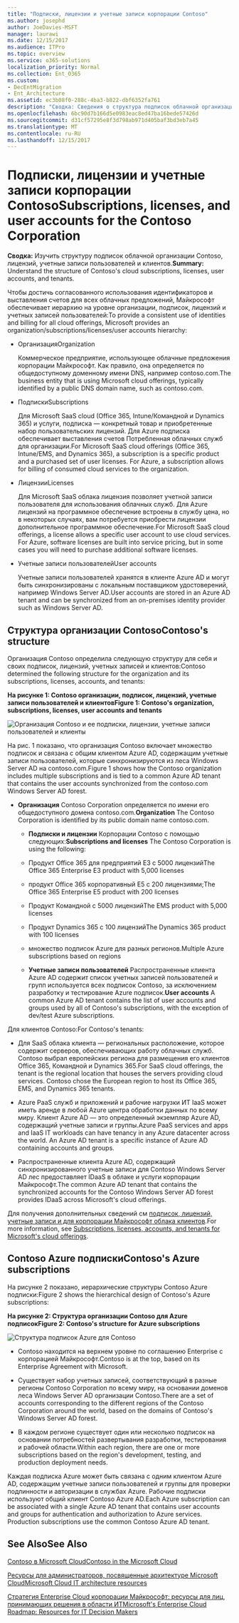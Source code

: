 ```yaml
---
title: "Подписки, лицензии и учетные записи корпорации Contoso"
ms.author: josephd
author: JoeDavies-MSFT
manager: laurawi
ms.date: 12/15/2017
ms.audience: ITPro
ms.topic: overview
ms.service: o365-solutions
localization_priority: Normal
ms.collection: Ent_O365
ms.custom:
- DecEntMigration
- Ent_Architecture
ms.assetid: ec3b08f0-288c-4ba3-b822-dbf6352fa761
description: "Сводка: Сведения о структура подписок облачной организации Contoso, лицензий, учетные записи пользователей и клиентов."
ms.openlocfilehash: 6bc90d7b166d5e0983eac8ed47ba16bede57426d
ms.sourcegitcommit: d31cf57295e8f3d798ab971d405baf3bd3eb7a45
ms.translationtype: MT
ms.contentlocale: ru-RU
ms.lasthandoff: 12/15/2017
---
```

# <a name="subscriptions-licenses-and-user-accounts-for-the-contoso-corporation"></a><span data-ttu-id="b7e50-103">Подписки, лицензии и учетные записи корпорации Contoso</span><span class="sxs-lookup"><span data-stu-id="b7e50-103">Subscriptions, licenses, and user accounts for the Contoso Corporation</span></span>

 <span data-ttu-id="b7e50-104">**Сводка:** Изучить структуру подписок облачной организации Contoso, лицензий, учетные записи пользователей и клиентов.</span><span class="sxs-lookup"><span data-stu-id="b7e50-104">**Summary:** Understand the structure of Contoso's cloud subscriptions, licenses, user accounts, and tenants.</span></span>
  
<span data-ttu-id="b7e50-105">Чтобы достичь согласованного использования идентификаторов и выставления счетов для всех облачных предложений, Майкрософт обеспечивает иерархию на уровне организации, подписок, лицензий и учетных записей пользователей:</span><span class="sxs-lookup"><span data-stu-id="b7e50-105">To provide a consistent use of identities and billing for all cloud offerings, Microsoft provides an organization/subscriptions/licenses/user accounts hierarchy:</span></span>
  
- <span data-ttu-id="b7e50-106">Организация</span><span class="sxs-lookup"><span data-stu-id="b7e50-106">Organization</span></span>
    
    <span data-ttu-id="b7e50-107">Коммерческое предприятие, использующее облачные предложения корпорации Майкрософт. Как правило, она определяется по общедоступному доменному имени DNS, например contoso.com.</span><span class="sxs-lookup"><span data-stu-id="b7e50-107">The business entity that is using Microsoft cloud offerings, typically identified by a public DNS domain name, such as contoso.com.</span></span>
    
- <span data-ttu-id="b7e50-108">Подписки</span><span class="sxs-lookup"><span data-stu-id="b7e50-108">Subscriptions</span></span>
    
    <span data-ttu-id="b7e50-p101">Для Microsoft SaaS cloud (Office 365, Intune/Командной и Dynamics 365) и услуги, подписка — конкретный товар и приобретенные набор пользовательских лицензий. Для Azure подписка обеспечивает выставления счетов Потребленная облачных служб для организации.</span><span class="sxs-lookup"><span data-stu-id="b7e50-p101">For Microsoft SaaS cloud offerings (Office 365, Intune/EMS, and Dynamics 365), a subscription is a specific product and a purchased set of user licenses. For Azure, a subscription allows for billing of consumed cloud services to the organization.</span></span>
    
- <span data-ttu-id="b7e50-111">Лицензии</span><span class="sxs-lookup"><span data-stu-id="b7e50-111">Licenses</span></span>
    
    <span data-ttu-id="b7e50-p102">Для Microsoft SaaS облака лицензия позволяет учетной записи пользователя для использования облачных служб. Для Azure лицензий на программное обеспечение встроены в службу цена, но в некоторых случаях, вам потребуется приобрести лицензии дополнительное программное обеспечение.</span><span class="sxs-lookup"><span data-stu-id="b7e50-p102">For Microsoft SaaS cloud offerings, a license allows a specific user account to use cloud services. For Azure, software licenses are built into service pricing, but in some cases you will need to purchase additional software licenses.</span></span>
    
- <span data-ttu-id="b7e50-114">Учетные записи пользователей</span><span class="sxs-lookup"><span data-stu-id="b7e50-114">User accounts</span></span>
    
    <span data-ttu-id="b7e50-115">Учетные записи пользователей хранятся в клиенте Azure AD и могут быть синхронизированы с локальным поставщиком удостоверений, например Windows Server AD.</span><span class="sxs-lookup"><span data-stu-id="b7e50-115">User accounts are stored in an Azure AD tenant and can be synchronized from an on-premises identity provider such as Windows Server AD.</span></span>
    
## <a name="contosos-structure"></a><span data-ttu-id="b7e50-116">Структура организации Contoso</span><span class="sxs-lookup"><span data-stu-id="b7e50-116">Contoso's structure</span></span>

<span data-ttu-id="b7e50-117">Организация Contoso определила следующую структуру для себя и своих подписок, лицензий, учетных записей и клиентов:</span><span class="sxs-lookup"><span data-stu-id="b7e50-117">Contoso determined the following structure for the organization and its subscriptions, licenses, accounts, and tenants:</span></span>
  
<span data-ttu-id="b7e50-118">**На рисунке 1: Contoso организации, подписок, лицензий, учетные записи пользователей и клиентов**</span><span class="sxs-lookup"><span data-stu-id="b7e50-118">**Figure 1: Contoso's organization, subscriptions, licenses, user accounts and tenants**</span></span>

![Организация Contoso и ее подписки, лицензии, учетные записи пользователей и клиенты](images/Contoso_Poster/Subscriptions.png)
  
<span data-ttu-id="b7e50-120">На рис. 1 показано, что организация Contoso включает множество подписок и связана с общим клиентом Azure AD, содержащим учетные записи пользователей, которые синхронизируются из леса Windows Server AD на contoso.com.</span><span class="sxs-lookup"><span data-stu-id="b7e50-120">Figure 1 shows how the Contoso organization includes multiple subscriptions and is tied to a common Azure AD tenant that contains the user accounts synchronized from the contoso.com Windows Server AD forest.</span></span>
  
- <span data-ttu-id="b7e50-121">**Организация** Contoso Corporation определяется по имени его общедоступного домена contoso.com.</span><span class="sxs-lookup"><span data-stu-id="b7e50-121">**Organization** The Contoso Corporation is identified by its public domain name contoso.com.</span></span>
    
  - <span data-ttu-id="b7e50-122">**Подписки и лицензии** Корпорации Contoso с помощью следующих:</span><span class="sxs-lookup"><span data-stu-id="b7e50-122">**Subscriptions and licenses** The Contoso Corporation is using the following:</span></span>
    
  - <span data-ttu-id="b7e50-123">Продукт Office 365 для предприятий E3 с 5000 лицензий</span><span class="sxs-lookup"><span data-stu-id="b7e50-123">The Office 365 Enterprise E3 product with 5,000 licenses</span></span>
    
  - <span data-ttu-id="b7e50-124">продукт Office 365 корпоративный E5 с 200 лицензиями;</span><span class="sxs-lookup"><span data-stu-id="b7e50-124">The Office 365 Enterprise E5 product with 200 licenses</span></span>
    
  - <span data-ttu-id="b7e50-125">Продукт Командной с 5000 лицензий</span><span class="sxs-lookup"><span data-stu-id="b7e50-125">The EMS product with 5,000 licenses</span></span>
    
  - <span data-ttu-id="b7e50-126">Продукт Dynamics 365 с 100 лицензий</span><span class="sxs-lookup"><span data-stu-id="b7e50-126">The Dynamics 365 product with 100 licenses</span></span>
    
  - <span data-ttu-id="b7e50-127">множество подписок Azure для разных регионов.</span><span class="sxs-lookup"><span data-stu-id="b7e50-127">Multiple Azure subscriptions based on regions</span></span>
    
  - <span data-ttu-id="b7e50-128">**Учетные записи пользователей** Распространенные клиента Azure AD содержит список учетных записей пользователей и групп используется всех подписок Contoso, за исключением разработку и тестирование Azure подписок.</span><span class="sxs-lookup"><span data-stu-id="b7e50-128">**User accounts** A common Azure AD tenant contains the list of user accounts and groups used by all of Contoso's subscriptions, with the exception of dev/test Azure subscriptions.</span></span>
    
<span data-ttu-id="b7e50-129">Для клиентов Contoso:</span><span class="sxs-lookup"><span data-stu-id="b7e50-129">For Contoso's tenants:</span></span>
  
- <span data-ttu-id="b7e50-p103">Для SaaS облака клиента — региональных расположение, которое содержит серверов, обеспечивающих работу облачных служб. Contoso выбрал европейских региона для размещения его клиентов Office 365, Командной и Dynamics 365.</span><span class="sxs-lookup"><span data-stu-id="b7e50-p103">For SaaS cloud offerings, the tenant is the regional location that houses the servers providing cloud services. Contoso chose the European region to host its Office 365, EMS, and Dynamics 365 tenants.</span></span> 
    
- <span data-ttu-id="b7e50-p104">Azure PaaS служб и приложений и рабочие нагрузки ИТ IaaS может иметь аренде в любой Azure центра обработки данных по всему миру. Клиент Azure AD — это определенный экземпляр Azure AD, содержащий учетные записи и группы.</span><span class="sxs-lookup"><span data-stu-id="b7e50-p104">Azure PaaS services and apps and IaaS IT workloads can have tenancy in any Azure datacenter across the world. An Azure AD tenant is a specific instance of Azure AD containing accounts and groups.</span></span>
    
- <span data-ttu-id="b7e50-134">Распространенные клиента Azure AD, содержащий синхронизированного учетные записи для Contoso Windows Server AD лес предоставляет IDaaS в облаке и услуги корпорации Майкрософт.</span><span class="sxs-lookup"><span data-stu-id="b7e50-134">The common Azure AD tenant that contains the synchronized accounts for the Contoso Windows Server AD forest provides IDaaS across Microsoft's cloud offerings.</span></span>
    
<span data-ttu-id="b7e50-135">Для получения дополнительных сведений см [подписок, лицензий, учетные записи и для корпорации Майкрософт облака клиентов](subscriptions-licenses-accounts-and-tenants-for-microsoft-cloud-offerings.md).</span><span class="sxs-lookup"><span data-stu-id="b7e50-135">For more information, see [Subscriptions, licenses, accounts, and tenants for Microsoft's cloud offerings](subscriptions-licenses-accounts-and-tenants-for-microsoft-cloud-offerings.md).</span></span>
  
## <a name="contosos-azure-subscriptions"></a><span data-ttu-id="b7e50-136">Contoso Azure подписки</span><span class="sxs-lookup"><span data-stu-id="b7e50-136">Contoso's Azure subscriptions</span></span>

<span data-ttu-id="b7e50-137">На рисунке 2 показано, иерархические структуры Contoso Azure подписки:</span><span class="sxs-lookup"><span data-stu-id="b7e50-137">Figure 2 shows the hierarchical design of Contoso's Azure subscriptions:</span></span>
  
<span data-ttu-id="b7e50-138">**На рисунке 2: Структура организации Contoso для Azure подписок**</span><span class="sxs-lookup"><span data-stu-id="b7e50-138">**Figure 2: Contoso's structure for Azure subscriptions**</span></span>

![Структура подписок Azure для Contoso](images/Contoso_Poster/Subscriptions_Nested.png)
  
- <span data-ttu-id="b7e50-140">Contoso находится на верхнем уровне по соглашению Enterprise с корпорацией Майкрософт.</span><span class="sxs-lookup"><span data-stu-id="b7e50-140">Contoso is at the top, based on its Enterprise Agreement with Microsoft.</span></span>
    
- <span data-ttu-id="b7e50-141">Существует набор учетных записей, соответствующий в разные регионы Contoso Corporation по всему миру, на основании доменов леса Windows Server AD организации Contoso.</span><span class="sxs-lookup"><span data-stu-id="b7e50-141">There are a set of accounts corresponding to the different regions of the Contoso Corporation around the world, based on the domains of Contoso's Windows Server AD forest.</span></span>
    
- <span data-ttu-id="b7e50-142">В каждом регионе существует один или несколько подписок на основании потребностей развертывания разработки, тестирования и рабочей области.</span><span class="sxs-lookup"><span data-stu-id="b7e50-142">Within each region, there are one or more subscriptions based on the region's development, testing, and production deployment needs.</span></span>
    
<span data-ttu-id="b7e50-p105">Каждая подписка Azure может быть связана с одним клиентом Azure AD, содержащим учетные записи пользователей и группы для проверки подлинности и авторизации в службах Azure. Рабочие подписки используют общий клиент Contoso Azure AD.</span><span class="sxs-lookup"><span data-stu-id="b7e50-p105">Each Azure subscription can be associated with a single Azure AD tenant that contains user accounts and groups for authentication and authorization to Azure services. Production subscriptions use the common Contoso Azure AD tenant.</span></span>
  
## <a name="see-also"></a><span data-ttu-id="b7e50-145">See Also</span><span class="sxs-lookup"><span data-stu-id="b7e50-145">See Also</span></span>

[<span data-ttu-id="b7e50-146">Contoso в Microsoft Cloud</span><span class="sxs-lookup"><span data-stu-id="b7e50-146">Contoso in the Microsoft Cloud</span></span>](contoso-in-the-microsoft-cloud.md)
  
[<span data-ttu-id="b7e50-147">Ресурсы для администраторов, посвященные архитектуре Microsoft Cloud</span><span class="sxs-lookup"><span data-stu-id="b7e50-147">Microsoft Cloud IT architecture resources</span></span>](microsoft-cloud-it-architecture-resources.md)

[<span data-ttu-id="b7e50-148">Стратегия Enterprise Cloud корпорации Майкрософт: ресурсы для лиц, принимающих решения в области ИТ</span><span class="sxs-lookup"><span data-stu-id="b7e50-148">Microsoft's Enterprise Cloud Roadmap: Resources for IT Decision Makers</span></span>](https://sway.com/FJ2xsyWtkJc2taRD)




